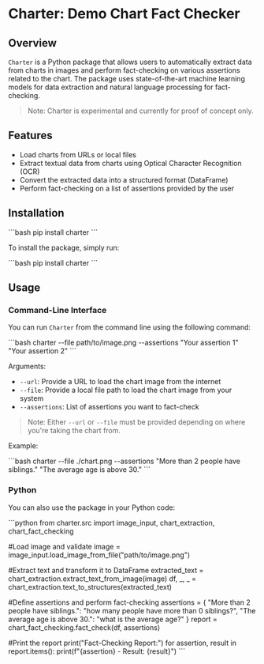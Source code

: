 # Charter: Demo Chart Fact Checker

## Overview

`Charter` is a Python package that allows users to automatically extract data from charts in images and perform fact-checking on various assertions related to the chart. The package uses state-of-the-art machine learning models for data extraction and natural language processing for fact-checking.

> Note: Charter is experimental and currently for proof of concept only. 

## Features

- Load charts from URLs or local files
- Extract textual data from charts using Optical Character Recognition (OCR)
- Convert the extracted data into a structured format (DataFrame)
- Perform fact-checking on a list of assertions provided by the user

## Installation

\`\`\`bash
pip install charter
\`\`\`

To install the package, simply run:

\`\`\`bash
pip install charter
\`\`\`


## Usage

### Command-Line Interface

You can run `Charter` from the command line using the following command:

\`\`\`bash
charter --file path/to/image.png --assertions "Your assertion 1" "Your assertion 2"
\`\`\`

Arguments:

- `--url`: Provide a URL to load the chart image from the internet
- `--file`: Provide a local file path to load the chart image from your system
- `--assertions`: List of assertions you want to fact-check

> Note: Either `--url` or `--file` must be provided depending on where you're taking the chart from. 

Example:

\`\`\`bash
charter --file ./chart.png --assertions "More than 2 people have siblings." "The average age is above 30."
\`\`\`

### Python

You can also use the package in your Python code:

\`\`\`python
from charter.src import image_input, chart_extraction, chart_fact_checking

#Load image and validate
image = image_input.load_image_from_file("path/to/image.png")

#Extract text and transform it to DataFrame
extracted_text = chart_extraction.extract_text_from_image(image)
df, _, _ = chart_extraction.text_to_structures(extracted_text)

#Define assertions and perform fact-checking
assertions = {
    "More than 2 people have siblings.": "how many people have more than 0 siblings?",
    "The average age is above 30.": "what is the average age?"
}
report = chart_fact_checking.fact_check(df, assertions)

#Print the report
print("Fact-Checking Report:")
for assertion, result in report.items():
    print(f"{assertion} - Result: {result}")
\`\`\`
